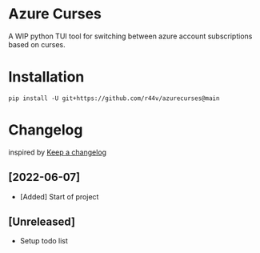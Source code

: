 # Azure Curses

A WIP python TUI tool for switching between azure account subscriptions based on curses.

# Installation

```
pip install -U git+https://github.com/r44v/azurecurses@main
```

# Changelog

inspired by [Keep a changelog](https://keepachangelog.com/en/1.0.0/)

## [2022-06-07]
- [Added] Start of project

## [Unreleased]
- Setup todo list